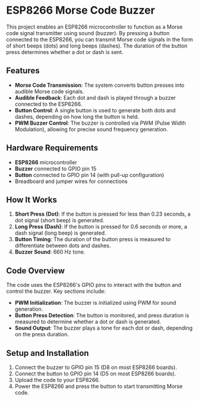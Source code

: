 
# ESP8266 Morse Code Buzzer

This project enables an ESP8266 microcontroller to function as a Morse code signal transmitter using sound (buzzer). By pressing a button connected to the ESP8266, you can transmit Morse code signals in the form of short beeps (dots) and long beeps (dashes). The duration of the button press determines whether a dot or dash is sent.

## Features

- **Morse Code Transmission**: The system converts button presses into audible Morse code signals.
- **Audible Feedback**: Each dot and dash is played through a buzzer connected to the ESP8266.
- **Button Control**: A single button is used to generate both dots and dashes, depending on how long the button is held.
- **PWM Buzzer Control**: The buzzer is controlled via PWM (Pulse Width Modulation), allowing for precise sound frequency generation.

## Hardware Requirements

- **ESP8266** microcontroller
- **Buzzer** connected to GPIO pin 15
- **Button** connected to GPIO pin 14 (with pull-up configuration)
- Breadboard and jumper wires for connections

## How It Works

1. **Short Press (Dot)**: If the button is pressed for less than 0.23 seconds, a dot signal (short beep) is generated.
2. **Long Press (Dash)**: If the button is pressed for 0.6 seconds or more, a dash signal (long beep) is generated.
3. **Button Timing**: The duration of the button press is measured to differentiate between dots and dashes.
4. **Buzzer Sound**: 660 Hz tone.

## Code Overview

The code uses the ESP8266's GPIO pins to interact with the button and control the buzzer. Key sections include:

- **PWM Initialization**: The buzzer is initialized using PWM for sound generation.
- **Button Press Detection**: The button is monitored, and press duration is measured to determine whether a dot or dash is generated.
- **Sound Output**: The buzzer plays a tone for each dot or dash, depending on the press duration.

## Setup and Installation

1. Connect the buzzer to GPIO pin 15 (D8 on most ESP8266 boards).
2. Connect the button to GPIO pin 14 (D5 on most ESP8266 boards).
3. Upload the code to your ESP8266.
4. Power the ESP8266 and press the button to start transmitting Morse code.
